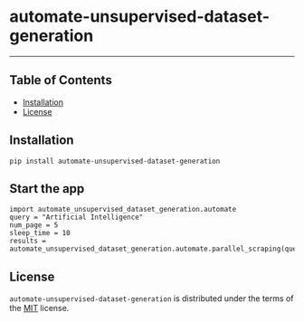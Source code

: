 # automate-unsupervised-dataset-generation
-----

## Table of Contents

- [Installation](#installation)
- [License](#license)

## Installation

```console
pip install automate-unsupervised-dataset-generation
```

## Start the app
```
import automate_unsupervised_dataset_generation.automate
query = "Artificial Intelligence"
num_page = 5
sleep_time = 10
results = automate_unsupervised_dataset_generation.automate.parallel_scraping(query,num_page,sleep_time)
```

## License

`automate-unsupervised-dataset-generation` is distributed under the terms of the [MIT](https://spdx.org/licenses/MIT.html) license.
